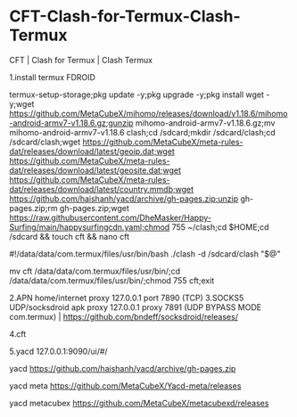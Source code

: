# CFT-Clash-for-Termux-Clash-Termux
CFT | Clash for Termux | Clash Termux

1.install termux FDROID

termux-setup-storage;pkg update -y;pkg upgrade -y;pkg install wget -y;wget https://github.com/MetaCubeX/mihomo/releases/download/v1.18.6/mihomo-android-armv7-v1.18.6.gz;gunzip mihomo-android-armv7-v1.18.6.gz;mv mihomo-android-armv7-v1.18.6 clash;cd /sdcard;mkdir /sdcard/clash;cd /sdcard/clash;wget https://github.com/MetaCubeX/meta-rules-dat/releases/download/latest/geoip.dat;wget https://github.com/MetaCubeX/meta-rules-dat/releases/download/latest/geosite.dat;wget https://github.com/MetaCubeX/meta-rules-dat/releases/download/latest/country.mmdb;wget https://github.com/haishanh/yacd/archive/gh-pages.zip;unzip gh-pages.zip;rm gh-pages.zip;wget https://raw.githubusercontent.com/DheMasker/Happy-Surfing/main/happysurfingcdn.yaml;chmod 755 ~/clash;cd $HOME;cd /sdcard && touch cft && nano cft

#!/data/data/com.termux/files/usr/bin/bash
./clash -d /sdcard/clash "$@"

mv cft /data/data/com.termux/files/usr/bin/;cd /data/data/com.termux/files/usr/bin/;chmod 755 cft;exit

2.APN home/internet proxy 127.0.0.1 port 7890 (TCP)
3.SOCKS5 UDP/socksdroid apk proxy 127.0.0.1 proxy 7891 (UDP BYPASS MODE com.termux) | https://github.com/bndeff/socksdroid/releases/

4.cft

5.yacd 127.0.0.1:9090/ui/#/




yacd 
https://github.com/haishanh/yacd/archive/gh-pages.zip

yacd meta
https://github.com/MetaCubeX/Yacd-meta/releases

yacd metacubex
https://github.com/MetaCubeX/metacubexd/releases
